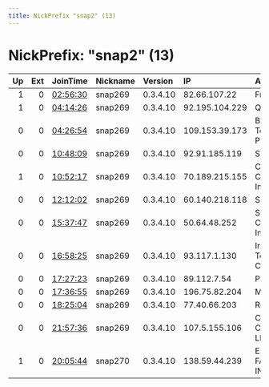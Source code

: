 ```yaml
---
title: NickPrefix "snap2" (13)
---
```


# NickPrefix: "snap2" (13)

|   Up |   Ext | JoinTime                                                                                            | Nickname   | Version   | IP             | AS                                    | CC   |   ORp |   Dirp | OS    | Contact   |   eFamMembers |
|-----:|------:|:----------------------------------------------------------------------------------------------------|:-----------|:----------|:---------------|:--------------------------------------|:-----|------:|-------:|:------|:----------|--------------:|
|    1 |     0 | [02:56:30](https://metrics.torproject.org/rs.html#details/FEC19287489604B7D74C7710FD13BA17E6249DD7) | snap269    | 0.3.4.10  | 82.66.107.22   | Free SAS                              | fr   | 34405 |      0 | Linux | None      |             1 |
|    1 |     0 | [04:14:26](https://metrics.torproject.org/rs.html#details/C70AF22ECE4DCFAFF11E68E46B85354750C4571E) | snap269    | 0.3.4.10  | 92.195.104.229 | QSC AG                                | de   | 36753 |      0 | Linux | None      |             1 |
|    0 |     0 | [04:26:54](https://metrics.torproject.org/rs.html#details/2A8FEE8D4EAD2DCE372465935D2944F54B6D3D4D) | snap269    | 0.3.4.10  | 109.153.39.173 | British Telecommunications PLC        | gb   | 37879 |      0 | Linux | None      |             1 |
|    0 |     0 | [10:48:09](https://metrics.torproject.org/rs.html#details/8D87AD958AC6B84984138D7BD04DC288CCBC48CA) | snap269    | 0.3.4.10  | 92.91.185.119  | SFR SA                                | fr   | 34061 |      0 | Linux | None      |             1 |
|    1 |     0 | [10:52:17](https://metrics.torproject.org/rs.html#details/6DC9EDDC39EBADFBAB75B8C3BE5FE3EDB9B4B81D) | snap269    | 0.3.4.10  | 70.189.215.155 | Cox Communications Inc.               | us   | 36745 |      0 | Linux | None      |             1 |
|    0 |     0 | [12:12:02](https://metrics.torproject.org/rs.html#details/F3248EBFEAC8299B30133C6FA244031A17804F65) | snap269    | 0.3.4.10  | 60.140.218.118 | Softbank BB Corp.                     | jp   | 35157 |      0 | Linux | None      |             1 |
|    0 |     0 | [15:37:47](https://metrics.torproject.org/rs.html#details/E59F6DB2A9EDD4221A05F7D9A852A56397EFCCFC) | snap269    | 0.3.4.10  | 50.64.48.252   | Shaw Communications Inc.              | ca   | 40033 |      0 | Linux | None      |             1 |
|    0 |     0 | [16:58:25](https://metrics.torproject.org/rs.html#details/0694C7A5B4E1B11CA9B11D46C2B8AE91477098AA) | snap269    | 0.3.4.10  | 93.117.1.130   | Iran Telecommunication Company PJS    | ir   | 37599 |      0 | Linux | None      |             1 |
|    0 |     0 | [17:27:23](https://metrics.torproject.org/rs.html#details/CC6818413CDBD820B701C5BF26A8A0627B16CF3F) | snap269    | 0.3.4.10  | 89.112.7.54    | PVimpelCom                            | ru   | 44255 |      0 | Linux | None      |             1 |
|    0 |     0 | [17:36:55](https://metrics.torproject.org/rs.html#details/B5281674EB062E507847DCCFE326F378AB41389F) | snap269    | 0.3.4.10  | 196.75.82.204  | MT-MPLS                               | ma   | 36689 |      0 | Linux | None      |             1 |
|    0 |     0 | [18:25:04](https://metrics.torproject.org/rs.html#details/1E183C8AD67738D03ED631593950CF3572E8421E) | snap269    | 0.3.4.10  | 77.40.66.203   | Rostelecom                            | ru   | 42969 |      0 | Linux | None      |             1 |
|    0 |     0 | [21:57:36](https://metrics.torproject.org/rs.html#details/799BF78E58C867E4A58D226889F99DC1C42BE69F) | snap269    | 0.3.4.10  | 107.5.155.106  | Comcast Cable Communications, LLC     | us   | 41063 |      0 | Linux | None      |             1 |
|    1 |     0 | [20:05:44](https://metrics.torproject.org/rs.html#details/B7571834DC407CC795DC08B13EC5707DF0C868E7) | snap270    | 0.3.4.10  | 138.59.44.239  | E.M. SOUZA FALCu00C3O INFORMu00C1TICA | br   | 38404 |      0 | Linux | None      |             1 |
